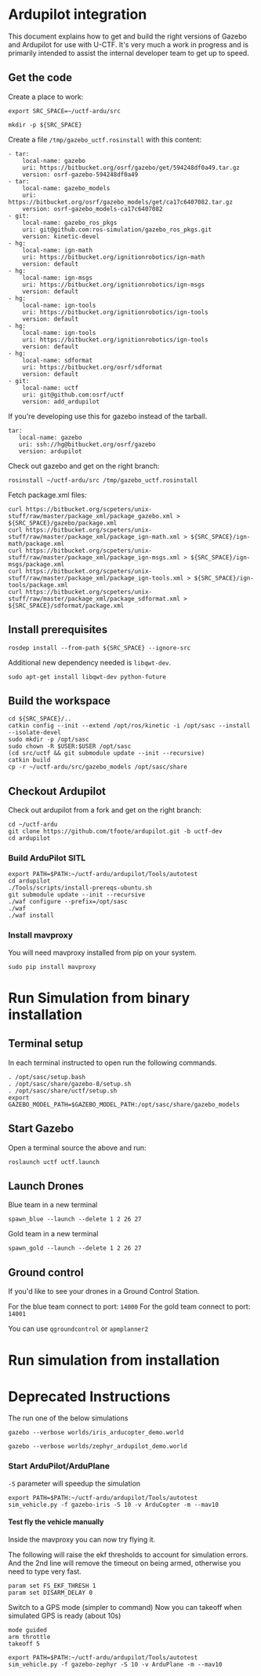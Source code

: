 # Ardupilot integration

This document explains how to get and build the right versions of Gazebo and Ardupilot for use with U-CTF.
It's very much a work in progress and is primarily intended to assist the internal developer team to get up to speed.


## Get the code

Create a place to work:
~~~
export SRC_SPACE=~/uctf-ardu/src

mkdir -p ${SRC_SPACE}
~~~


Create a file `/tmp/gazebo_uctf.rosinstall` with this content:
~~~
- tar:
    local-name: gazebo
    uri: https://bitbucket.org/osrf/gazebo/get/594248df0a49.tar.gz
    version: osrf-gazebo-594248df0a49
- tar:
    local-name: gazebo_models
    uri: https://bitbucket.org/osrf/gazebo_models/get/ca17c6407082.tar.gz
    version: osrf-gazebo_models-ca17c6407082
- git:
    local-name: gazebo_ros_pkgs
    uri: git@github.com:ros-simulation/gazebo_ros_pkgs.git
    version: kinetic-devel
- hg:
    local-name: ign-math
    uri: https://bitbucket.org/ignitionrobotics/ign-math
    version: default
- hg:
    local-name: ign-msgs
    uri: https://bitbucket.org/ignitionrobotics/ign-msgs
    version: default
- hg:
    local-name: ign-tools
    uri: https://bitbucket.org/ignitionrobotics/ign-tools
    version: default
- hg:
    local-name: ign-tools
    uri: https://bitbucket.org/ignitionrobotics/ign-tools
    version: default
- hg:
    local-name: sdformat
    uri: https://bitbucket.org/osrf/sdformat
    version: default
- git:
    local-name: uctf
    uri: git@github.com:osrf/uctf
    version: add_ardupilot

~~~

If you're developing use this for gazebo instead of the tarball.
~~~
tar:
   local-name: gazebo
   uri: ssh://hg@bitbucket.org/osrf/gazebo
   version: ardupilot
~~~



Check out gazebo and get on the right branch:
~~~
rosinstall ~/uctf-ardu/src /tmp/gazebo_uctf.rosinstall
~~~

Fetch package.xml files:
~~~
curl https://bitbucket.org/scpeters/unix-stuff/raw/master/package_xml/package_gazebo.xml > ${SRC_SPACE}/gazebo/package.xml
curl https://bitbucket.org/scpeters/unix-stuff/raw/master/package_xml/package_ign-math.xml > ${SRC_SPACE}/ign-math/package.xml
curl https://bitbucket.org/scpeters/unix-stuff/raw/master/package_xml/package_ign-msgs.xml > ${SRC_SPACE}/ign-msgs/package.xml
curl https://bitbucket.org/scpeters/unix-stuff/raw/master/package_xml/package_ign-tools.xml > ${SRC_SPACE}/ign-tools/package.xml
curl https://bitbucket.org/scpeters/unix-stuff/raw/master/package_xml/package_sdformat.xml > ${SRC_SPACE}/sdformat/package.xml
~~~

## Install prerequisites

~~~
rosdep install --from-path ${SRC_SPACE} --ignore-src
~~~

Additional new dependency needed is `libqwt-dev`.
~~~
sudo apt-get install libqwt-dev python-future
~~~

## Build the workspace

~~~
cd ${SRC_SPACE}/..
catkin config --init --extend /opt/ros/kinetic -i /opt/sasc --install --isolate-devel
sudo mkdir -p /opt/sasc
sudo chown -R $USER:$USER /opt/sasc
(cd src/uctf && git submodule update --init --recursive)
catkin build
cp -r ~/uctf-ardu/src/gazebo_models /opt/sasc/share
~~~

## Checkout Ardupilot

Check out ardupilot from a fork and get on the right branch:
~~~
cd ~/uctf-ardu
git clone https://github.com/tfoote/ardupilot.git -b uctf-dev
cd ardupilot
~~~

### Build ArduPilot SITL

~~~
export PATH=$PATH:~/uctf-ardu/ardupilot/Tools/autotest
cd ardupilot
./Tools/scripts/install-prereqs-ubuntu.sh
git submodule update --init --recursive
./waf configure --prefix=/opt/sasc
./waf
./waf install
~~~

### Install mavproxy

You will need mavproxy installed from pip on your system.
~~~
sudo pip install mavproxy
~~~

# Run Simulation from binary installation


## Terminal setup

In each terminal instructed to open run the following commands.

~~~
. /opt/sasc/setup.bash
. /opt/sasc/share/gazebo-8/setup.sh
. /opt/sasc/share/uctf/setup.sh
export GAZEBO_MODEL_PATH=$GAZEBO_MODEL_PATH:/opt/sasc/share/gazebo_models
~~~

## Start Gazebo

Open a terminal source the above and run:

~~~
roslaunch uctf uctf.launch
~~~

## Launch Drones

Blue team in a new terminal 

~~~
spawn_blue --launch --delete 1 2 26 27
~~~

Gold team in a new terminal
~~~
spawn_gold --launch --delete 1 2 26 27
~~~

## Ground control
If you'd like to see your drones in a Ground Control Station. 

For the blue team connect to port: `14000`
For the gold team connect to port: `14001`

You can use `qgroundcontrol` or `apmplanner2`

# Run simulation from installation



# Deprecated Instructions


The run one of the below simulations
~~~
gazebo --verbose worlds/iris_arducopter_demo.world
~~~

~~~
gazebo --verbose worlds/zephyr_ardupilot_demo.world
~~~

### Start ArduPilot/ArduPlane
`-S` parameter will speedup the simulation
~~~
export PATH=$PATH:~/uctf-ardu/ardupilot/Tools/autotest
sim_vehicle.py -f gazebo-iris -S 10 -v ArduCopter -m --mav10
~~~

#### Test fly the vehicle manually
Inside the mavproxy you can now try flying it. 

The following will raise the ekf thresholds to account for simulation errors.
And the 2nd line will remove the timeout on being armed, otherwise you need to type very fast.

```
param set FS_EKF_THRESH 1
param set DISARM_DELAY 0
```

Switch to a GPS mode (simpler to command)
Now you can takeoff when simulated GPS is ready (about 10s)
```
mode guided
arm throttle
takeoff 5
```

~~~
export PATH=$PATH:~/uctf-ardu/ardupilot/Tools/autotest
sim_vehicle.py -f gazebo-zephyr -S 10 -v ArduPlane -m --mav10
~~~
